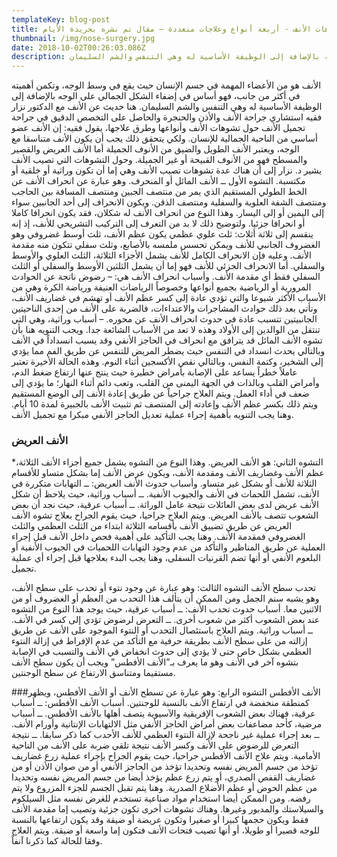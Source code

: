 ```yaml
---
templateKey: blog-post
title: تشوهات الأنف - أربعة أنواع وعلاجات متعددة – مقال تم نشره بجريدة الأيام
thumbnail: /img/nose-surgery.jpg
date: 2018-10-02T00:26:03.086Z
description: الأنف هو من الأعضاء المهمة في جسم الإنسان حيث يقع في وسط الوجه، وتكمن أهميته في أكثر من جانب، فهو أساس في إضفاء الشكل الجمالي على الوجه بالإضافة إلى الوظيفة الأساسية له وهي التنفس والشم السليمان.
---
```


الأنف هو من الأعضاء المهمة في جسم الإنسان حيث يقع في وسط الوجه، وتكمن أهميته في أكثر من جانب، فهو أساس في إضفاء الشكل الجمالي على الوجه بالإضافة إلى الوظيفة الأساسية له وهي التنفس والشم السليمان.
هنا حديث عن الأنف مع الدكتور نزار فقيه استشاري جراحة الأنف والأذن والحنجرة والحاصل على التخصص الدقيق في جراحة تجميل الأنف حول تشوهات الأنف وأنواعها وطرق علاجها، يقول فقيه: إن الأنف عضو أساسي من الناحية الجمالية للإنسان. ولكي يتحقق ذلك يجب أن يكون الأنف متناسقا مع الوجه، ويعتبر الأنف الطويل والضيق من الأنوف الجميلة أما الأنف العريض والقصير والمسطح فهو من الأنوف القبيحة أو غير الجميلة.
وحول التشوهات التي تصيب الأنف يشير د. نزار إلى أن هناك عدة تشوهات تصيب الأنف وهي إما أن تكون وراثية أو خلقية أو مكتسبة.
التشوه الأول ــ الأنف المائل أو المنحرف. وهو عبارة عن انحراف الأنف عن الخط الطولي المستقيم الذي يمر من منتصف الجبين ومنتصف المسافة بين الحاجب ومنتصف الشفة العلوية والسفلية ومنتصف الذقن. ويكون الانحراف إلى أحد الجانبين سواء إلى اليمين أو إلى اليسار.
وهذا النوع من انحراف الأنف له شكلان، فقد يكون انحرافا كاملا أو انحرافا جزئيا.
ولتوضيح ذلك لا بد من التعرف إلى التركيب التشريحي للأنف، إذ إنه ينقسم إلى ثلاثة أثلاث: ثلث علوي عظمي يكون عظم الأنف، ثلث أوسط غضروفي وهو الغضروف الجانبي للأنف ويمكن تحسس ملمسه بالأصابع، وثلث سفلي تتكون منه مقدمة الأنف.
وعليه فإن الانحراف الكامل للأنف يشمل الأجزاء الثلاثة، الثلث العلوي والأوسط والسفلي.
أما الانحراف الجزئي للأنف فهو إما أن يشمل الثلثين الأوسط والسفلي أو الثلث السفلي فقط أي مقدمة الأنف.
وأسباب انحراف الأنف هي:
– رضوض ناتجة عن الحوادث المرورية أو الرياضية بجميع أنواعها وخصوصاً الرياضات العنيفة ورياضة الكرة وهي من الأسباب الأكثر شيوعا والتي تؤدي عادة إلى كسر عظم الأنف أو تهشم في غضاريف الأنف، وتأتي بعد ذلك حوادث المشاجرات والاعتداءات، فالضربة على الأنف من إحدى الناحيتين الجانبيتين تتسبب عادة في حدوث انحراف الأنف عن محوره.
– أسباب وراثية، وهي التي تنتقل من الوالدين إلى الأولاد وهذه لا تعد من الأسباب الشائعة جدا.
ويجب التنويه هنا بأن تشوه الأنف المائل قد يترافق مع انحراف في الحاجز الأنفي وقد يسبب انسداداً في الأنف وبالتالي يحدث انسداد في التنفس حيث يضطر المريض للتنفس عن طريق الفم مما يؤدي إلى الشخير، وكتمة النفس، وبالتالي نقص الأكسجين أثناء النوم.
وهذه الحالة الأخيرة تعتبر عاملاً خطراً يساعد على الإصابة بأمراض خطيرة حيث ينتج عنها ارتفاع ضغط الدم، وأمراض القلب وبالذات في الجهة اليمنى من القلب، وتعب دائم أثناء النهار؛ ما يؤدي إلى ضعف في أداء العمل.
ويتم العلاج جراحياً عن طريق إعادة الأنف إلى الوضع المستقيم ويتم ذلك بكسر عظم الأنف وإعادته إلى المنتصف ثم تثبيت الأنف بالجبيرة لمدة 10 أيام. وهنا يجب التنويه بأهمية إجراء عملية تعديل الحاجز الأنفي مبكرا مع تجميل الأنف.

### الأنف العريض

\*التشوه الثاني: هو الأنف العريض. وهذا النوع من التشوه يشمل جميع أجزاء الأنف الثلاثة، عظم الأنف وغضاريف الأنف ومقدمة الأنف، ويكون عرض الأنف إما بشكل متساو للأقسام الثلاثة للأنف أو بشكل غير متساو.
وأسباب حدوث الأنف العريض:
ــ التهابات متكررة في الأنف، تشمل اللحمات في الأنف والجيوب الأنفية.
ــ أسباب وراثية، حيث يلاحظ أن شكل الأنف عريض لدى بعض العائلات نتيجة عامل الوراثة.
ــ أسباب عرقية، حيث نجد أن بعض الشعوب تتصف بالأنف العريض.
ويتم العلاج جراحيا، حيث يقوم الجراح بعلاج تشوه الأنف العريض عن طريق تضييق الأنف بأقسامه الثلاثة ابتداء من الثلث العظمي والثلث الغضروفي فمقدمة الأنف.
وهنا يجب التأكيد على أهمية فحص داخل الأنف قبل إجراء العملية عن طريق المناظير والتأكد من عدم وجود التهابات اللحميات في الجيوب الأنفية أو البلعوم الأنفي أو أنها تضم القرنيات السفلى، وهنا يجب البدء بعلاجها قبل إجراء أي عملية تجميل.

تحدب سطح الأنف
التشوه الثالث: وهو عبارة عن وجود نتوء أو تحدب على سطح الأنف، وهو يشبه سنم الجمل ومن الممكن أن يتألف هذا التحدب من العظم أو الغضروف أو من الاثنين معا.
أسباب حدوث تحدب الأنف:
ــ أسباب عرقية، حيث يوجد هذا النوع من التشوه عند بعض الشعوب أكثر من شعوب أخرى.
ــ التعرض لرضوض تؤدي إلى كسر في الأنف.
ــ أسباب وراثية.
ويتم العلاج باستئصال التحدب أو النتوء الموجود على الأنف عن طريق إزالته من على سطح الأنف بطريقة حرفية مع التأكد من عدم الإفراط في إزالة النتوء العظمي بشكل خاص حتى لا يؤدي إلى حدوث انخفاض في الأنف والتسبب في الإصابة بتشوه آخر في الأنف وهو ما يعرف بـ”الأنف الأفطس” ويجب أن يكون سطح الأنف مستقيما ومتناسق الارتفاع عن سطح الوجنتين.

###الأنف الأفطس
التشوه الرابع: وهو عبارة عن تسطح الأنف أو الأنف الأفطس، ويظهر كمنطقة منخفضة في ارتفاع الأنف بالنسبة للوجنتين.
أسباب الأنف الأفطس:
ــ أسباب عرقية، فهناك بعض الشعوب الإفريقية والآسيوية يتصف أهلها بالأنف الأفطس.
ــ أسباب مرضية، كأحد مضاعفات بعض أمراض الحاجز الأنفي مثل الالتهابات الإنتانية وأورام الأنف.
ــ بعد إجراء عملية غير ناجحة لإزالة النتوء العظمي للأنف الأحدب كما ذكر سابقا.
ــ نتيجة التعرض للرضوض على الأنف وكسر الأنف نتيجة تلقي ضربة على الأنف من الناحية الأمامية.
ويتم علاج الأنف الأفطس جراحيا، حيث يقوم الجراح بإجراء عملية زرع غضاريف تؤخذ من جسم المريض نفسه وتحديدا تؤخذ من الحاجز الأنفي أو من صوان الأذن أو من غضاريف القفص الصدري، أو يتم زرع عظم يؤخذ أيضا من جسم المريض نفسه وتحديدا من عظم الحوض أو عظم الأضلاع الصدرية. وهنا يتم تقبل الجسم للجزء المزروع ولا يتم رفضه.
ومن الممكن أيضا استخدام مواد صناعية تستخدم للغرض نفسه مثل السيلكوم والسيلاستك والمدبور وغيرها.
وهناك تشوهات أخرى تكون جزئية وتصيب إما مقدمة الأنف فقط ويكون حجمها كبيرا أو صغيرا وتكون عريضة أو ضيقة وقد يكون ارتفاعها بالنسبة للوجه قصيرا أو طويلا، أو أنها تصيب فتحات الأنف فتكون إما واسعة أو ضيقة. ويتم العلاج وفقا للحالة كما ذكرنا آنفاً.
